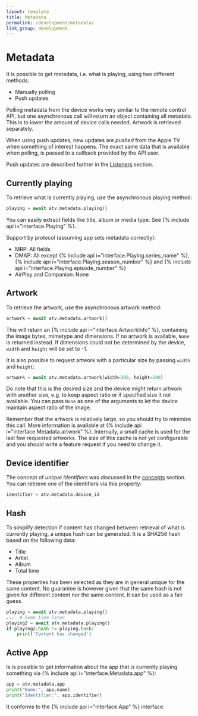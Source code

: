 ```yaml
---
layout: template
title: Metadata
permalink: /development/metadata/
link_group: development
---
```

# Metadata

It is possible to get metadata, i.e. what is playing, using two different
methods:

* Manually polling
* Push updates

Polling metadata from the device works very similar to the remote control
API, but one asynchronous call will return an object containing all metadata.
This is to lower the amount of device calls needed. Artwork is retrieved
separately.

When using push updates, new updates are *pushed* from the Apple TV when
something of interest happens. The exact same data that is available when
polling, is passed to a callback provided by the API user.

Push updates are described further in the [Listeners](../listeners) section.

## Currently playing

To retrieve what is currently playing, use the asynchronous playing method:

```python
playing = await atv.metadata.playing()
```

You can easily extract fields like title, album or media type. See
{% include api i="interface.Playing" %}.

Support by protocol (assuming app sets metadata correctly):

* MRP: All fields
* DMAP: All except {% include api i="interface.Playing.series_name" %},
  {% include api i="interface.Playing.season_number" %} and {% include api i="interface.Playing.episode_number" %}
* AirPlay and Companion: None

## Artwork

To retrieve the artwork, use the asynchronous artwork method:

```python
artwork = await atv.metadata.artwork()
```

This will return an {% include api i="interface.ArtworkInfo" %}, containing the image bytes,
mimetype and dimensions. If no artwork is available, `None` is returned instead. If dimensions
could not be determined by the device, `width` and `height` will be set to -1.

It is also possible to request artwork with a particular size by passing `width` and `height`:

```python
artwork = await atv.metadata.artwork(width=300, height=200)
```

Do note that this is the desired size and the device might return artwork with another size,
e.g. to keep aspect ratio or if specified size it not available. You can pass `None` as one
of the arguments to let the device maintain aspect ratio of the image.

Remember that the artwork is relatively large, so you should try to minimize
this call. More information is available at  {% include api i="interface.Metadata.artwork" %}.
Internally, a small cache is used for the last few requested artworks. The size of this cache
is not yet configurable and you should write a feature request if you need to change it.

## Device identifier

The concept of *unique identifiers* was discussed in the
[concepts](../../documentation/concepts/#identifiers) section. You can retrieve one of the
identifiers via this property:

```python
identifier = atv.metadata.device_id
```

## Hash

To simplify detection if content has changed between retrieval of what is
currently playing, a unique hash can be generated. It is a SHA256 hash based
on the following data:

- Title
- Artist
- Album
- Total time

These properties has been selected as they are in general unique for the same
content. No guarantee is however given that the same hash is not given for
different content nor the same content. It can be used as a fair guess.

```python
playing = await atv.metadata.playing()
...  # Some time later
playing2 = await atv.metadata.playing()
if playing2.hash != playing.hash:
    print('Content has changed')
```

## Active App

Is is possible to get information about the app that is currently playing something via
 {% include api i="interface.Metadata.app" %}:

```python
app = atv.metadata.app
print("Name:", app.name)
print("Identifier:", app.identifier)
```

It conforms to the  {% include api i="interface.App" %} interface.
